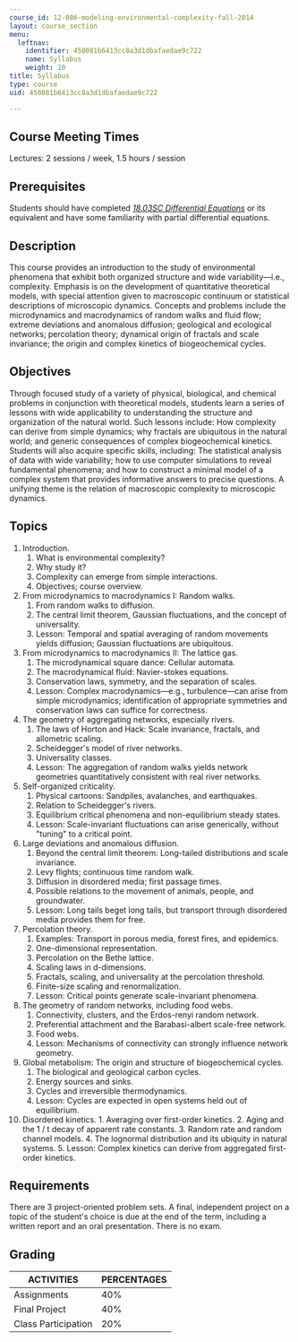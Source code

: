 ```yaml
---
course_id: 12-086-modeling-environmental-complexity-fall-2014
layout: course_section
menu:
  leftnav:
    identifier: 450081b6413cc8a3d1dbafaedae9c722
    name: Syllabus
    weight: 10
title: Syllabus
type: course
uid: 450081b6413cc8a3d1dbafaedae9c722

---
```


Course Meeting Times
--------------------

Lectures: 2 sessions / week, 1.5 hours / session

Prerequisites
-------------

Students should have completed [_18.03SC Differential Equations_](/courses/18-03sc-differential-equations-fall-2011/) or its equivalent and have some familiarity with partial differential equations.

Description
-----------

This course provides an introduction to the study of environmental phenomena that exhibit both organized structure and wide variability—i.e., complexity. Emphasis is on the development of quantitative theoretical models, with special attention given to macroscopic continuum or statistical descriptions of microscopic dynamics. Concepts and problems include the microdynamics and macrodynamics of random walks and fluid flow; extreme deviations and anomalous diffusion; geological and ecological networks; percolation theory; dynamical origin of fractals and scale invariance; the origin and complex kinetics of biogeochemical cycles.

Objectives
----------

Through focused study of a variety of physical, biological, and chemical problems in conjunction with theoretical models, students learn a series of lessons with wide applicability to understanding the structure and organization of the natural world. Such lessons include: How complexity can derive from simple dynamics; why fractals are ubiquitous in the natural world; and generic consequences of complex biogeochemical kinetics. Students will also acquire specific skills, including: The statistical analysis of data with wide variability; how to use computer simulations to reveal fundamental phenomena; and how to construct a minimal model of a complex system that provides informative answers to precise questions. A unifying theme is the relation of macroscopic complexity to microscopic dynamics.

Topics
------

1.  Introduction.
    1.  What is environmental complexity?
    2.  Why study it?
    3.  Complexity can emerge from simple interactions.
    4.  Objectives; course overview.
2.  From microdynamics to macrodynamics I: Random walks.
    1.  From random walks to diffusion.
    2.  The central limit theorem, Gaussian fluctuations, and the concept of universality.
    3.  Lesson: Temporal and spatial averaging of random movements yields diffusion; Gaussian fluctuations are ubiquitous.
3.  From microdynamics to macrodynamics II: The lattice gas.
    1.  The microdynamical square dance: Cellular automata.
    2.  The macrodynamical fluid: Navier-stokes equations.
    3.  Conservation laws, symmetry, and the separation of scales.
    4.  Lesson: Complex macrodynamics—e.g., turbulence—can arise from simple microdynamics; identification of appropriate symmetries and conservation laws can suffice for correctness.
4.  The geometry of aggregating networks, especially rivers.
    1.  The laws of Horton and Hack: Scale invariance, fractals, and allometric scaling.
    2.  Scheidegger's model of river networks.
    3.  Universality classes.
    4.  Lesson: The aggregation of random walks yields network geometries quantitatively consistent with real river networks.
5.  Self-organized criticality.
    1.  Physical cartoons: Sandpiles, avalanches, and earthquakes.
    2.  Relation to Scheidegger's rivers.
    3.  Equilibrium critical phenomena and non-equilibrium steady states.
    4.  Lesson: Scale-invariant fluctuations can arise generically, without "tuning" to a critical point.
6.  Large deviations and anomalous diffusion.
    1.  Beyond the central limit theorem: Long-tailed distributions and scale invariance.
    2.  Levy flights; continuous time random walk.
    3.  Diffusion in disordered media; first passage times.
    4.  Possible relations to the movement of animals, people, and groundwater.
    5.  Lesson: Long tails beget long tails, but transport through disordered media provides them for free.
7.  Percolation theory.
    1.  Examples: Transport in porous media, forest fires, and epidemics.
    2.  One-dimensional representation.
    3.  Percolation on the Bethe lattice.
    4.  Scaling laws in d-dimensions.
    5.  Fractals, scaling, and universality at the percolation threshold.
    6.  Finite-size scaling and renormalization.
    7.  Lesson: Critical points generate scale-invariant phenomena.
8.  The geometry of random networks, including food webs.
    1.  Connectivity, clusters, and the Erdos-renyi random network.
    2.  Preferential attachment and the Barabasi-albert scale-free network.
    3.  Food webs.
    4.  Lesson: Mechanisms of connectivity can strongly influence network geometry.
9.  Global metabolism: The origin and structure of biogeochemical cycles.
    1.  The biological and geological carbon cycles.
    2.  Energy sources and sinks.
    3.  Cycles and irreversible thermodynamics.
    4.  Lesson: Cycles are expected in open systems held out of equilibrium.
10.  Disordered kinetics.
    1.  Averaging over first-order kinetics.
    2.  Aging and the 1 / t decay of apparent rate constants.
    3.  Random rate and random channel models.
    4.  The lognormal distribution and its ubiquity in natural systems.
    5.  Lesson: Complex kinetics can derive from aggregated first-order kinetics.

Requirements
------------

There are 3 project-oriented problem sets. A final, independent project on a topic of the student's choice is due at the end of the term, including a written report and an oral presentation. There is no exam.

Grading
-------

| ACTIVITIES | PERCENTAGES |
| --- | --- |
| Assignments | 40% |
| Final Project | 40% |
| Class Participation | 20%